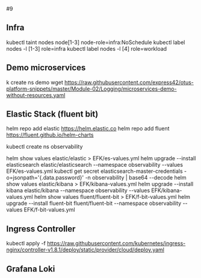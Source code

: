 #9 

## Infra

kubectl taint nodes node[1-3] node-role=infra:NoSchedule
kubectl label nodes -l [1-3] role=infra
kubectl label nodes -l [4] role=workload

## Demo microservices

k create ns demo
wget https://raw.githubusercontent.com/express42/otus-platform-snippets/master/Module-02/Logging/microservices-demo-without-resources.yaml


## Elastic Stack (fluent bit)

helm repo add elastic https://helm.elastic.co
helm repo add fluent https://fluent.github.io/helm-charts

kubectl create ns observability

helm show values elastic/elastic > EFK/es-values.yml
helm upgrade --install elasticsearch elastic/elasticsearch --namespace observability --values EFK/es-values.yml
kubectl get secret elasticsearch-master-credentials -o=jsonpath='{.data.password}' -n observability | base64 --decode
helm show values elastic/kibana > EFK/kibana-values.yml
helm upgrade --install kibana elastic/kibana --namespace observability --values EFK/kibana-values.yml
helm show values fluent/fluent-bit > EFK/f-bit-values.yml
helm upgrade --install fluent-bit fluent/fluent-bit --namespace observability --values EFK/f-bit-values.yml

## Ingress Controller

kubectl apply -f https://raw.githubusercontent.com/kubernetes/ingress-nginx/controller-v1.8.1/deploy/static/provider/cloud/deploy.yaml
## Grafana Loki
